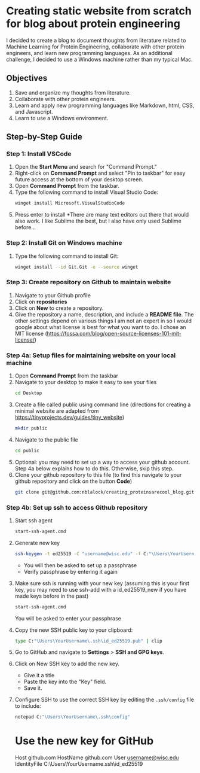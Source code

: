 # Creating static website from scratch for blog about protein engineering

I decided to create a blog to document thoughts from literature related to Machine Learning for Protein Engineering, collaborate with other protein engineers, and learn new programming languages. As an additional challenge, I decided to use a Windows machine rather than my typical Mac.

## Objectives
1. Save and organize my thoughts from literature.
2. Collaborate with other protein engineers.
3. Learn and apply new programming languages like Markdown, html, CSS, and Javascript.
4. Learn to use a Windows environment.

## Step-by-Step Guide

### Step 1: Install VSCode
1. Open the **Start Menu** and search for "Command Prompt."
2. Right-click on **Command Prompt** and select "Pin to taskbar" for easy future access at the bottom of your desktop screen.
3. Open **Command Prompt** from the taskbar.
4. Type the following command to install Visual Studio Code:
   ```bash
   winget install Microsoft.VisualStudioCode
   ```
6. Press enter to install
*There are many text editors out there that would also work. I like Sublime the best, but I also have only used Sublime before...

### Step 2: Install Git on Windows machine
1. Type the following command to install Git:
   ```bash
   winget install --id Git.Git -e --source winget
   ```

### Step 3: Create repository on Github to maintain website
1. Navigate to your Github profile
2. Click on **repositories**
3. Click on **New** to create a repository.
4. Give the repository a name, description, and include a **README file**. The other settings depend on various things I am not an expert in so I would google about what license is best
   for what you want to do. I chose an MIT license (https://fossa.com/blog/open-source-licenses-101-mit-license/)

### Step 4a: Setup files for maintaining website on your local machine
1. Open **Command Prompt** from the taskbar
2. Navigate to your desktop to make it easy to see your files
   ```bash
   cd Desktop
   ```
3. Create a file called public using command line (directions for creating a minimal website are adapted from https://tinyprojects.dev/guides/tiny_website)
   ```bash
   mkdir public
   ```
4. Navigate to the public file
    ```bash
   cd public
   ```
5. Optional: you may need to set up a way to access your github account. Step 4a below explains how to do this. Otherwise, skip this step.
6. Clone your github repository to this file (to find this navigate to your github repository and click on the button **Code**)
   ```bash
   git clone git@github.com:nblalock/creating_proteinsarecool_blog.git

### Step 4b: Set up ssh to access Github repository
1. Start ssh agent
   ```bash
   start-ssh-agent.cmd
   ```
3. Generate new key
    ```bash
    ssh-keygen -t ed25519 -C "username@wisc.edu" -f C:"\Users\YourUsername\.ssh\id_ed25519"
    ```
    - You will then be asked to set up a passphrase
    - Verify passphrase by entering it again

3. Make sure ssh is running with your new key (assuming this is your first key, you may need to use ssh-add with a id_ed25519_new if you have made keys before in the past)
   ```bash
   start-ssh-agent.cmd
   ```
   You will be asked to enter your passphrase

4. Copy the new SSH public key to your clipboard: 
    ```bash
    type C:"\Users\YourUsername\.ssh\id_ed25519.pub" | clip
    ```

8. Go to GitHub and navigate to **Settings** > **SSH and GPG keys**.

9. Click on New SSH key to add the new key. 
    - Give it a title
    - Paste the key into the "Key" field. 
    - Save it.

10. Configure SSH to use the correct SSH key by editing the `.ssh/config` file to include:
     ```bash
    notepad C:"\Users\YourUsername\.ssh\config"
    ```
   
    # Use the new key for GitHub
    Host github.com
    HostName github.com
    User username@wisc.edu
    IdentityFile C:\Users\YourUsername\.ssh\id_ed25519
    ```


